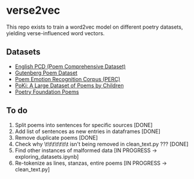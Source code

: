 # verse2vec

This repo exists to train a word2vec model on different poetry datasets, yielding verse-influenced word vectors.

## Datasets
- [English PCD (Poem Comprehensive Dataset)](https://hci-lab.github.io/LearningMetersPoems/)
- [Gutenberg Poem Dataset](https://huggingface.co/datasets/google-research-datasets/poem_sentiment)
- [Poem Emotion Recognition Corpus (PERC)](https://data.mendeley.com/datasets/n9vbc8g9cx/1)
- [PoKi: A Large Dataset of Poems by Children](https://github.com/whipson/PoKi-Poems-by-Kids/tree/master)
- [Poetry Foundation Poems](https://www.kaggle.com/datasets/tgdivy/poetry-foundation-poems)

## To do
1. Split poems into sentences for specific sources [DONE]
2. Add list of sentences as new entries in dataframes [DONE]
3. Remove duplicate poems [DONE]
4. Check why \t\t\t\t\t\t\t isn't being removed in clean_text.py ??? [DONE]
5. Find other instances of malformed data [IN PROGRESS -> exploring_datasets.ipynb]
6. Re-tokenize as lines, stanzas, entire poems [IN PROGRESS -> clean_text.py]